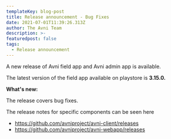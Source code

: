 ```yaml
---
templateKey: blog-post
title: Release announcement - Bug Fixes
date: 2021-07-01T11:39:26.313Z
author: The Avni Team
description: >-
featuredpost: false
tags:
  - Release announcement 
---
```


A new release of Avni field app and Avni admin app is available.

The latest version of the field app available on playstore is  **3.15.0.**


**What's new:**

The release covers bug fixes. 

The release notes for specific components can be seen here
- https://github.com/avniproject/avni-client/releases
- https://github.com/avniproject/avni-webapp/releases
